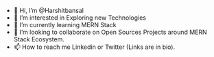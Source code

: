 - 👋 Hi, I’m @Harshitbansal
- 👀 I’m interested in Exploring new Technologies 
- 🌱 I’m currently learning MERN Stack 
- 💞️ I’m looking to collaborate on Open Sources Projects around MERN Stack Ecosystem. 
- 📫 How to reach me Linkedin or Twitter (Links are in bio). 

<!---
Harshitbansal637/Harshitbansal637 is a ✨ special ✨ repository because its `README.md` (this file) appears on your GitHub profile.
You can click the Preview link to take a look at your changes.
--->
